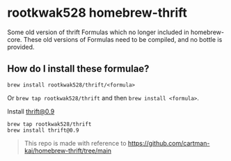 # rootkwak528 homebrew-thrift
Some old version of thrift Formulas which no longer included in homebrew-core. These old versions of Formulas need to be compiled, and no bottle is provided.

## How do I install these formulae?
`brew install rootkwak528/thrift/<formula>`

Or `brew tap rootkwak528/thrift` and then `brew install <formula>`.

Install thrift@0.9

```
brew tap rootkwak528/thrift
brew install thrift@0.9
```

> This repo is made with reference to https://github.com/cartman-kai/homebrew-thrift/tree/main
